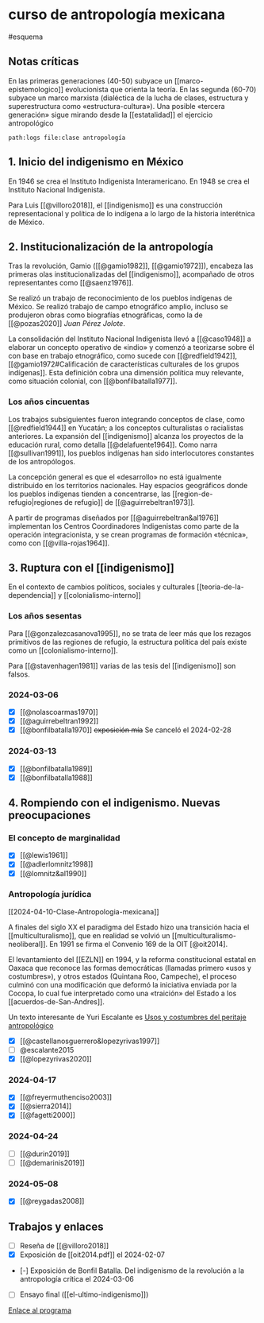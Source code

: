 # curso de antropología mexicana
#esquema 

## Notas críticas

En las primeras generaciones (40-50) subyace un [[marco-epistemologico]] evolucionista que orienta la teoría. En las segunda (60-70) subyace un marco marxista (dialéctica de la lucha de clases, estructura y superestructura como «estructura-cultura»). Una posible «tercera generación» sigue mirando desde la [[estatalidad]] el ejercicio antropológico

```query
path:logs file:clase antropología
```

## 1. Inicio del indigenismo en México

En 1946 se crea el Instituto Indigenista Interamericano. En 1948 se crea el Instituto Nacional Indigenista.

Para Luis [[@villoro2018]], el [[indigenismo]] es una construcción representacional y política de lo indígena a lo largo de la historia interétnica de México.

## 2. Institucionalización de la antropología
<!--2024-01-24-->

Tras la revolución, Gamio ([[@gamio1982]], [[@gamio1972]]), encabeza las primeras olas institucionalizadas del [[indigenismo]], acompañado de otros representantes como [[@saenz1976]].

<!--2024-01-31-->
Se realizó un trabajo de reconocimiento de los pueblos indígenas de México. Se realizó trabajo de campo etnográfico amplio, incluso se produjeron obras como biografías etnográficas, como la de [[@pozas2020]] *Juan Pérez Jolote*.

<!--2024-02-07-->
La consolidación del Instituto Nacional Indigenista llevó a [[@caso1948]] a elaborar un concepto operativo de «indio» y comenzó a teorizarse sobre él con base en trabajo etnográfico, como sucede con [[@redfield1942]], [[@gamio1972#Calificación de características culturales de los grupos indígenas]]. Esta definición cobra una dimensión política muy relevante, como situación colonial, con [[@bonfilbatalla1977]].

### Los años cincuentas
<!--2024-02-14-->

Los trabajos subsiguientes fueron integrando conceptos de clase, como [[@redfield1944]] en Yucatán; a los conceptos culturalistas o racialistas anteriores. La expansión del [[indigenismo]] alcanza los proyectos de la educación rural, como detalla [[@delafuente1964]]. Como narra [[@sullivan1991]], los pueblos indígenas han sido interlocutores constantes de los antropólogos.

<!--2024-02-21-->
La concepción general es que el «desarrollo» no está igualmente distribuido en los territorios nacionales. Hay espacios geográficos donde los pueblos indígenas tienden a concentrarse, las [[region-de-refugio|regiones de refugio]] de [[@aguirrebeltran1973]].

A partir de programas diseñados por [[@aguirrebeltran&al1976]] implementan los Centros Coordinadores Indigenistas como parte de la operación integracionista, y se crean programas de formación «técnica», como con [[@villa-rojas1964]].

## 3. Ruptura con el [[indigenismo]]

En el contexto de cambios políticos, sociales y culturales [[teoria-de-la-dependencia]] y [[colonialismo-interno]]

### Los años sesentas
<!--2024-02-28 -->

Para [[@gonzalezcasanova1995]], no se trata de leer más que los rezagos primitivos de las regiones de refugio, la estructura política del país existe como un [[colonialismo-interno]].

Para [[@stavenhagen1981]] varias de las tesis del [[indigenismo]] son falsos.

### 2024-03-06

- [x] [[@nolascoarmas1970]]
- [x] [[@aguirrebeltran1992]]
- [x] [[@bonfilbatalla1970]] ~~exposición mía~~ Se canceló el 2024-02-28

### 2024-03-13

- [x] [[@bonfilbatalla1989]]
- [x] [[@bonfilbatalla1988]]

## 4. Rompiendo con el indigenismo. Nuevas preocupaciones

### El concepto de marginalidad

- [x] [[@lewis1961]]
- [x] [[@adlerlomnitz1998]]
- [x] [[@lomnitz&al1990]]

### Antropología jurídica
[[2024-04-10-Clase-Antropologia-mexicana]]

A finales del siglo XX el paradigma del Estado hizo una transición hacia el [[multiculturalismo]], que en realidad se volvió un [[multiculturalismo-neoliberal]]. En 1991 se firma el Convenio 169 de la OIT [@oit2014].

El levantamiento del [[EZLN]] en 1994, y la reforma constitucional estatal en Oaxaca que reconoce las formas democráticas (llamadas primero «usos y costumbres»), y otros estados (Quintana Roo, Campeche), el proceso culminó con una modificación que deformó la iniciativa enviada por la Cocopa, lo cual fue interpretado como una «traición» del Estado a los [[acuerdos-de-San-Andres]].

Un texto interesante de Yuri Escalante es [Usos y costumbres del peritaje antropológico](https://www.scielo.org.mx/scielo.php?pid=S1607-050X2018000200072&script=sci_arttext)

- [x] [[@castellanosguerrero&lopezyrivas1997]]
- [ ] @escalante2015
- [x] [[@lopezyrivas2020]]

### 2024-04-17

- [x] [[@freyermuthenciso2003]]
- [x] [[@sierra2014]]
- [x] [[@fagetti2000]]

### 2024-04-24

- [ ] [[@durin2019]]
- [ ] [[@demarinis2019]]

### 2024-05-08

- [x] [[@reygadas2008]]

## Trabajos y enlaces

- [ ] Reseña de [[@villoro2018]]
- [x] Exposición de [[oit2014.pdf]] el 2024-02-07
- [-] Exposición de Bonfil Batalla. Del indigenismo de la revolución a la antropología crítica el 2024-03-06
- [ ] Ensayo final ([[el-ultimo-indigenismo]])

[Enlace al programa](https://teams.microsoft.com/_#/apps/d7958adf-f419-46fa-941b-1b946497ef84/sections/MyNotebook)
